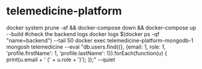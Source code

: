 # telemedicine-platform
docker system prune -af && docker-compose down && docker-compose up --build
#check the backend logs
docker logs $(docker ps -qf "name=backend") --tail 50
docker exec telemedicine-platform-mongodb-1 mongosh telemedicine --eval "db.users.find({}, {email: 1, role: 1, 'profile.firstName': 1, 'profile.lastName': 1}).forEach(function(u) { print(u.email + ' (' + u.role + ')'); });" --quiet